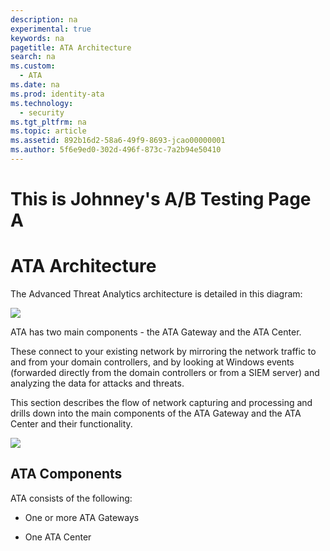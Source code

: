 ```yaml
---
description: na
experimental: true
keywords: na
pagetitle: ATA Architecture
search: na
ms.custom: 
  - ATA
ms.date: na
ms.prod: identity-ata
ms.technology: 
  - security
ms.tgt_pltfrm: na
ms.topic: article
ms.assetid: 892b16d2-58a6-49f9-8693-jcao00000001
ms.author: 5f6e9ed0-302d-496f-873c-7a2b94e50410
---
```

# This is Johnney's A/B Testing Page A

# ATA Architecture
The Advanced Threat Analytics architecture is detailed in this diagram:

![](../Image/ATA_architecture_topology.jpg)

ATA has two main components - the ATA Gateway and the ATA Center.

These connect to your existing network by mirroring the network traffic to and from your domain controllers, and by looking at Windows events (forwarded directly from the domain controllers or from a SIEM server) and analyzing the data for attacks and threats.

This section describes the flow of network capturing and processing and drills down into the main components of the ATA Gateway and the ATA Center and their functionality.

![](../Image/ATA_traffic_flow.jpg)

## ATA Components
ATA consists of the following:

- One or more ATA Gateways

- One ATA Center
